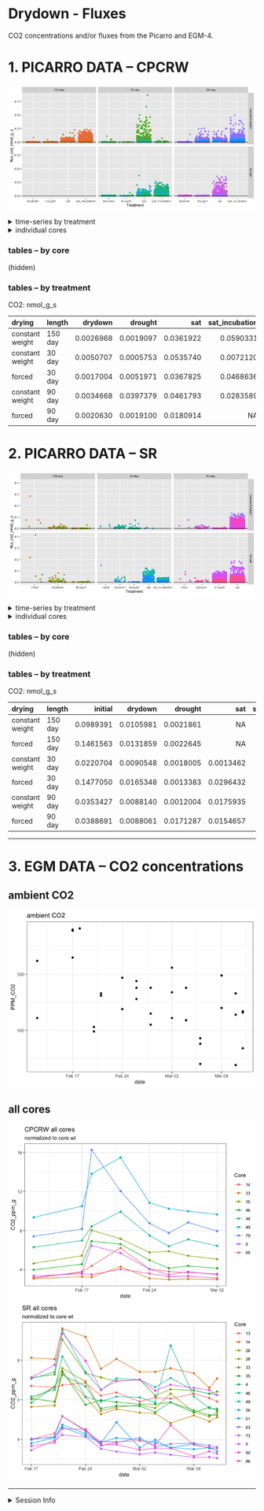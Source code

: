 Drydown - Fluxes
================

CO2 concentrations and/or fluxes from the Picarro and EGM-4.

# 1\. PICARRO DATA – CPCRW

![](images-markdown-picarro/unnamed-chunk-1-1.png)<!-- -->

<details>

<summary>time-series by treatment</summary>

![](images-markdown-picarro/cpcrw_co2_flux_trt-1.png)<!-- -->

![](images-markdown-picarro/cpcrw__co2_flux_trt2-1.png)<!-- -->

</details>

<details>

<summary>individual cores</summary>

![](images-markdown-picarro/cpcrw_co2_flux_cores-1.png)<!-- -->

![](images-markdown-picarro/cpcrw_co2_flux_cores2-1.png)<!-- -->

</details>

### tables – by core

(hidden)

### tables – by treatment

CO2: nmol\_g\_s

| drying          | length  |   drydown |   drought |       sat | sat\_incubation |
| :-------------- | :------ | --------: | --------: | --------: | --------------: |
| constant weight | 150 day | 0.0026968 | 0.0019097 | 0.0361922 |       0.0590331 |
| constant weight | 30 day  | 0.0050707 | 0.0005753 | 0.0535740 |       0.0072120 |
| forced          | 30 day  | 0.0017004 | 0.0051971 | 0.0367825 |       0.0468636 |
| constant weight | 90 day  | 0.0034668 | 0.0397379 | 0.0461793 |       0.0283589 |
| forced          | 90 day  | 0.0020630 | 0.0019100 | 0.0180914 |              NA |

# 2\. PICARRO DATA – SR

![](images-markdown-picarro/unnamed-chunk-4-1.png)<!-- -->

<details>

<summary>time-series by treatment</summary>

![](images-markdown-picarro/sr_co2_flux_trt-1.png)<!-- -->

![](images-markdown-picarro/sr_co2_flux_trt2-1.png)<!-- -->

</details>

<details>

<summary>individual cores</summary>

![](images-markdown-picarro/sr_co2_flux_cores-1.png)<!-- -->

![](images-markdown-picarro/sr_co2_flux_cores2-1.png)<!-- -->

</details>

### tables – by core

(hidden)

### tables – by treatment

CO2: nmol\_g\_s

| drying          | length  |   initial |   drydown |   drought |       sat | sat\_incubation |
| :-------------- | :------ | --------: | --------: | --------: | --------: | --------------: |
| constant weight | 150 day | 0.0989391 | 0.0105981 | 0.0021861 |        NA |              NA |
| forced          | 150 day | 0.1461563 | 0.0131859 | 0.0022645 |        NA |              NA |
| constant weight | 30 day  | 0.0220704 | 0.0090548 | 0.0018005 | 0.0013462 |              NA |
| forced          | 30 day  | 0.1477050 | 0.0165348 | 0.0013383 | 0.0296432 |       0.0127297 |
| constant weight | 90 day  | 0.0353427 | 0.0088140 | 0.0012004 | 0.0175935 |              NA |
| forced          | 90 day  | 0.0388691 | 0.0088061 | 0.0171287 | 0.0154657 |              NA |

-----

# 3\. EGM DATA – CO2 concentrations

## ambient CO2

![](images-markdown-picarro/egm_ambient-1.png)<!-- -->

## all cores

![](images-markdown-picarro/egm_cores_mass-1.png)<!-- -->![](images-markdown-picarro/egm_cores_mass-2.png)<!-- -->

-----

<details>

<summary>Session Info</summary>

Date Run: 2020-09-02

    #> R version 4.0.2 (2020-06-22)
    #> Platform: x86_64-apple-darwin17.0 (64-bit)
    #> Running under: macOS Catalina 10.15.6
    #> 
    #> Matrix products: default
    #> BLAS:   /Library/Frameworks/R.framework/Versions/4.0/Resources/lib/libRblas.dylib
    #> LAPACK: /Library/Frameworks/R.framework/Versions/4.0/Resources/lib/libRlapack.dylib
    #> 
    #> locale:
    #> [1] en_US.UTF-8/en_US.UTF-8/en_US.UTF-8/C/en_US.UTF-8/en_US.UTF-8
    #> 
    #> attached base packages:
    #> [1] stats     graphics  grDevices utils     datasets  methods   base     
    #> 
    #> other attached packages:
    #>  [1] picarro.data_0.1.1 forcats_0.5.0      stringr_1.4.0      dplyr_1.0.1       
    #>  [5] purrr_0.3.4        readr_1.3.1        tidyr_1.1.1        tibble_3.0.3      
    #>  [9] tidyverse_1.3.0    drake_7.12.4       multcomp_1.4-13    TH.data_1.0-10    
    #> [13] MASS_7.3-51.6      survival_3.2-3     mvtnorm_1.1-1      agricolae_1.3-3   
    #> [17] car_3.0-9          carData_3.0-4      nlme_3.1-148       stringi_1.4.6     
    #> [21] ggExtra_0.9        ggalt_0.4.0        ggplot2_3.3.2      knitr_1.29        
    #> [25] qwraps2_0.4.2      cowplot_1.0.0      data.table_1.13.0  luzlogr_0.2.0     
    #> [29] lubridate_1.7.9    readxl_1.3.1       here_0.1          
    #> 
    #> loaded via a namespace (and not attached):
    #>  [1] colorspace_1.4-1   ellipsis_0.3.1     rio_0.5.16         rprojroot_1.3-2   
    #>  [5] fs_1.5.0           rstudioapi_0.11    farver_2.0.3       fansi_0.4.1       
    #>  [9] xml2_1.3.2         codetools_0.2-16   splines_4.0.2      extrafont_0.17    
    #> [13] jsonlite_1.7.0     broom_0.7.0        Rttf2pt1_1.3.8     cluster_2.1.0     
    #> [17] dbplyr_1.4.4       shiny_1.5.0        httr_1.4.2         compiler_4.0.2    
    #> [21] backports_1.1.8    assertthat_0.2.1   Matrix_1.2-18      fastmap_1.0.1     
    #> [25] cli_2.0.2          later_1.1.0.1      htmltools_0.5.0    prettyunits_1.1.1 
    #> [29] tools_4.0.2        igraph_1.2.5       gtable_0.3.0       glue_1.4.1        
    #> [33] maps_3.3.0         Rcpp_1.0.5         cellranger_1.1.0   vctrs_0.3.2       
    #> [37] extrafontdb_1.0    xfun_0.16          rvest_0.3.6        openxlsx_4.1.5    
    #> [41] mime_0.9           miniUI_0.1.1.1     lifecycle_0.2.0    zoo_1.8-8         
    #> [45] scales_1.1.1       hms_0.5.3          promises_1.1.1     parallel_4.0.2    
    #> [49] proj4_1.0-10       sandwich_2.5-1     RColorBrewer_1.1-2 yaml_2.2.1        
    #> [53] curl_4.3           labelled_2.5.0     highr_0.8          klaR_0.6-15       
    #> [57] AlgDesign_1.2.0    filelock_1.0.2     zip_2.1.0          storr_1.2.1       
    #> [61] rlang_0.4.7        pkgconfig_2.0.3    evaluate_0.14      lattice_0.20-41   
    #> [65] labeling_0.3       tidyselect_1.1.0   magrittr_1.5       R6_2.4.1          
    #> [69] generics_0.0.2     base64url_1.4      combinat_0.0-8     txtq_0.2.3        
    #> [73] DBI_1.1.0          pillar_1.4.6       haven_2.3.1        foreign_0.8-80    
    #> [77] withr_2.2.0        abind_1.4-5        ash_1.0-15         modelr_0.1.8      
    #> [81] crayon_1.3.4       questionr_0.7.1    KernSmooth_2.23-17 rmarkdown_2.3     
    #> [85] progress_1.2.2     grid_4.0.2         blob_1.2.1         reprex_0.3.0      
    #> [89] digest_0.6.25      xtable_1.8-4       httpuv_1.5.4       munsell_0.5.0

</details>

